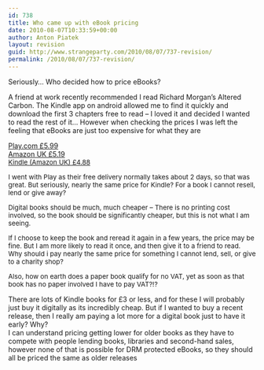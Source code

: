 ```yaml
---
id: 738
title: Who came up with eBook pricing
date: 2010-08-07T10:33:59+00:00
author: Anton Piatek
layout: revision
guid: http://www.strangeparty.com/2010/08/07/737-revision/
permalink: /2010/08/07/737-revision/
---
```

Seriously&#8230; Who decided how to price eBooks?

A friend at work recently recommended I read Richard Morgan&#8217;s Altered Carbon. The Kindle app on android allowed me to find it quickly and download the first 3 chapters free to read &#8211; I loved it and decided I wanted to read the rest of it&#8230; However when checking the prices I was left the feeling that eBooks are just too expensive for what they are

[Play.com £5.99](http://www.play.com/Books/Books/4-/196726/Altered-Carbon/Product.html)  
[Amazon UK £5.19  
](http://www.amazon.co.uk/Altered-Carbon-Gollancz-Richard-Morgan/dp/0575081244/ref=sr_1_1?ie=UTF8&s=books&qid=1281176341&sr=8-1) <span style="font-size: 13.3333px;"><a href="http://www.amazon.co.uk/Orion-Publishing-Group-Altered-Carbon/dp/B002U3CBZM/ref=sr_1_2?ie=UTF8&s=digital-text&qid=1281176341&sr=8-2">Kindle (Amazon UK) £4.88</a></span>

<span style="font-size: 13.3333px;">I went with Play as their free delivery normally takes about 2 days, so that was great. But seriously, nearly the same price for Kindle? For a book I cannot resell, lend or give away?</span>

<span style="font-size: 13.3333px;">Digital books should be much, much cheaper &#8211; There is no printing cost involved, so the book should be significantly cheaper, but this is not what I am seeing.</span>

<span style="font-size: 13.3333px;">If I choose to keep the book and reread it again in a few years, the price may be fine. But I am more likely to read it once, and then give it to a friend to read. Why should i pay nearly the same price for something I cannot lend, sell, or give to a charity shop?</span>

<span style="font-size: 13.3333px;">Also, how on earth does a paper book qualify for no VAT, yet as soon as that book has no paper involved I have to pay VAT?!?</span>

There are lots of Kindle books for £3 or less, and for these I will probably just buy it digitally as its incredibly cheap. But if I wanted to buy a recent release, then I really am paying a lot more for a digital book just to have it early? Why?  
I can understand pricing getting lower for older books as they have to compete with people lending books, libraries and second-hand sales, however none of that is possible for DRM protected eBooks, so they should all be priced the same as older releases